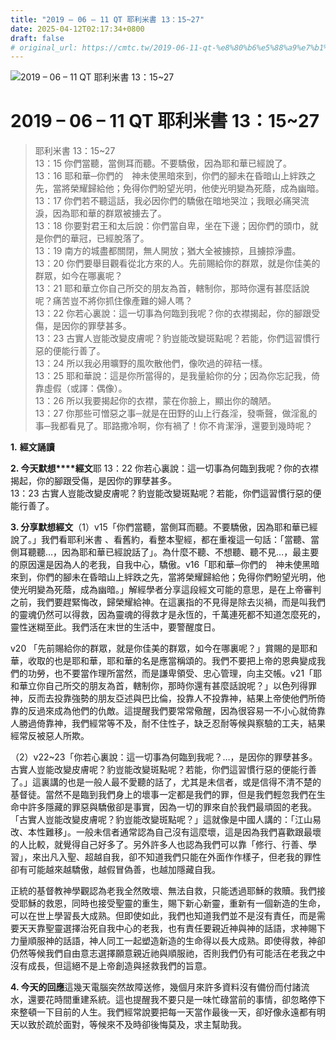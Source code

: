 ```yaml
---
title: "2019 – 06 – 11 QT 耶利米書 13：15~27"
date: 2025-04-12T02:17:34+0800
draft: false
# original_url: https://cmtc.tw/2019-06-11-qt-%e8%80%b6%e5%88%a9%e7%b1%b3%e6%9b%b8-13%ef%bc%9a1527
---
```


![2019 – 06 – 11 QT 耶利米書 13：15~27](/images/qt.jpg   "2019 – 06 – 11 QT 耶利米書 13：15~27")

# 2019 – 06 – 11 QT 耶利米書 13：15~27

> 耶利米書 13：15~27  
> 13：15 你們當聽，當側耳而聽。不要驕傲，因為耶和華已經說了。  
> 13：16 耶和華─你們的　神未使黑暗來到，你們的腳未在昏暗山上絆跌之先，當將榮耀歸給他；免得你們盼望光明，他使光明變為死蔭，成為幽暗。  
> 13：17 你們若不聽這話，我必因你們的驕傲在暗地哭泣；我眼必痛哭流淚，因為耶和華的群眾被擄去了。  
> 13：18 你要對君王和太后說：你們當自卑，坐在下邊；因你們的頭巾，就是你們的華冠，已經脫落了。  
> 13：19 南方的城盡都關閉，無人開放；猶大全被擄掠，且擄掠淨盡。  
> 13：20 你們要舉目觀看從北方來的人。先前賜給你的群眾，就是你佳美的群眾，如今在哪裏呢？  
> 13：21 耶和華立你自己所交的朋友為首，轄制你，那時你還有甚麼話說呢？痛苦豈不將你抓住像產難的婦人嗎？  
> 13：22 你若心裏說：這一切事為何臨到我呢？你的衣襟揭起，你的腳跟受傷，是因你的罪孽甚多。  
> 13：23 古實人豈能改變皮膚呢？豹豈能改變斑點呢？若能，你們這習慣行惡的便能行善了。  
> 13：24 所以我必用曠野的風吹散他們，像吹過的碎秸一樣。  
> 13：25 耶和華說：這是你所當得的，是我量給你的分；因為你忘記我，倚靠虛假（或譯：偶像）。  
> 13：26 所以我要揭起你的衣襟，蒙在你臉上，顯出你的醜陋。  
> 13：27 你那些可憎惡之事─就是在田野的山上行姦淫，發嘶聲，做淫亂的事─我都看見了。耶路撒冷啊，你有禍了！你不肯潔淨，還要到幾時呢？

**1.** **經文誦讀**

**2. 今天默想****經文**耶 13：22 你若心裏說：這一切事為何臨到我呢？你的衣襟揭起，你的腳跟受傷，是因你的罪孽甚多。  
13：23 古實人豈能改變皮膚呢？豹豈能改變斑點呢？若能，你們這習慣行惡的便能行善了。

**3. 分享默想經文**（1）v15「你們當聽，當側耳而聽。不要驕傲，因為耶和華已經說了。」我們看耶利米書 、看舊約，看整本聖經，都在重複這一句話：「當聽、當側耳聽聽…，因為耶和華已經說話了」。為什麼不聽、不想聽、聽不見…，最主要的原因還是因為人的老我，自我中心，驕傲。v16「耶和華─你們的　神未使黑暗來到，你們的腳未在昏暗山上絆跌之先，當將榮耀歸給他；免得你們盼望光明，他使光明變為死蔭，成為幽暗。」解經學者分享這段經文可能的意思，是在上帝審判之前，我們要趕緊悔改，歸榮耀給神。在這裏指的不見得是除去災禍，而是叫我們的靈魂仍然可以得救，因為靈魂的得救才是永恆的，千萬連死都不知道怎麼死的，靈性迷糊至此。我們活在末世的生活中，要警醒度日。

v20 「先前賜給你的群眾，就是你佳美的群眾，如今在哪裏呢？」賞賜的是耶和華，收取的也是耶和華，耶和華的名是應當稱頌的。我們不要把上帝的恩典變成我們的功勞，也不要當作理所當然，而是謙卑領受、忠心管理，向主交帳。v21「耶和華立你自己所交的朋友為首，轄制你，那時你還有甚麼話說呢？」以色列得罪神，反而去投靠強勢的朋友亞述與巴比倫，投靠人不投靠神，結果上帝使他們所倚靠的反過來成為他們的仇敵。這提醒我們要常常儆醒，因為很容易一不小心就倚靠人勝過倚靠神，我們經常等不及，耐不住性子，缺乏忍耐等候與察驗的工夫，結果經常反被惡人所欺。

（2）v22~23「你若心裏說：這一切事為何臨到我呢？…，是因你的罪孽甚多。古實人豈能改變皮膚呢？豹豈能改變斑點呢？若能，你們這習慣行惡的便能行善了。」這裏講的也是一般人最不愛聽的話了，尤其是未信者，或是信得不清不楚的基督徒。當然不是臨到我們身上的壞事一定都是我們的罪，但是我們輕忽我們在生命中許多隱藏的罪惡與驕傲卻是事實，因為一切的罪來自於我們最頑固的老我。「古實人豈能改變皮膚呢？豹豈能改變斑點呢？」這就像是中國人講的：「江山易改、本性難移」。一般未信者通常認為自己沒有這麼壞，這是因為我們喜歡跟最壞的人比較，就覺得自己好多了。另外許多人也認為我們可以靠「修行、行善、學習」，來出凡入聖、超越自我，卻不知道我們只能在外面作作樣子，但老我的罪性卻有可能越來越驕傲，越假冒偽善，也越加隱藏自我。

正統的基督教神學觀認為老我全然敗壞、無法自救，只能透過耶穌的救贖。我們接受耶穌的救恩，同時也接受聖靈的重生，賜下新心新靈，重新有一個新造的生命，可以在世上學習長大成熟。但即使如此，我們也知道我們並不是沒有責任，而是需要天天靠聖靈選擇治死自我中心的老我，也有責任要親近神與神的話語，求神賜下力量順服神的話語，神人同工一起塑造新造的生命得以長大成熟。即使得救，神卻仍然等候我們自由意志選擇願意親近祂與順服祂，否則我們仍有可能活在老我之中沒有成長，但這絕不是上帝創造與拯救我們的旨意。

**4. 今天的回應**這幾天電腦突然故障送修，幾個月來許多資料沒有備份而付諸流水，還要花時間重建系統。這也提醒我不要只是一味忙碌當前的事情，卻忽略停下來整頓一下目前的人生。我們經常說要把每一天當作最後一天，卻好像永遠都有明天以致於疏於面對，等候來不及時卻後悔莫及，求主幫助我。